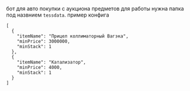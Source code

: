 бот для авто покупки с аукциона предметов для работы нужна папка под назвнием `tessdata`.
пример конфига
```
[
  {
    "itemName": "Прицел коллиматорный Вагэка",
    "minPrice": 3000000,
    "minStack": 1
  },
  {
    "itemName": "Катализатор",
    "minPrice": 4000,
    "minStack": 1
  }
]
```
